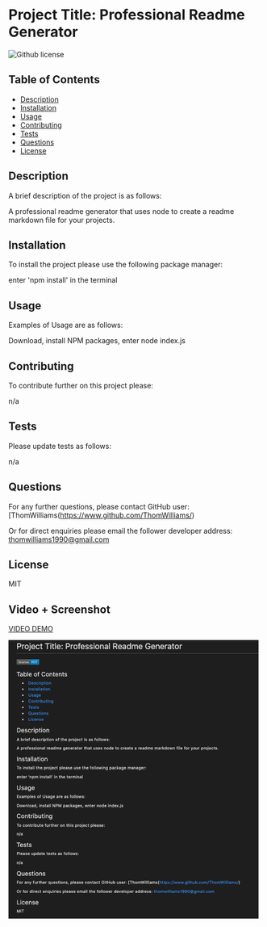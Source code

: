 # Project Title: Professional Readme Generator 

![Github license](https://img.shields.io/badge/license-MIT-blue.svg)

  ## Table of Contents
  
  * [Description](#description)
  * [Installation](#installation)
  * [Usage](#usage)
  * [Contributing](#contributing)
  * [Tests](#tests)
  * [Questions](#questions)
  * [License](#license)
  
  
  ## Description 
  
  A brief description of the project is as follows: 
  
  A professional readme generator that uses node to create a readme markdown file for your projects. 
  
  ## Installation
  
  To install the project please use the following package manager: 
  
  enter 'npm install' in the terminal 
  
  ## Usage
  
  Examples of Usage are as follows:
  
  Download, install NPM packages, enter node index.js 
  
  ## Contributing
  
  To contribute further on this project please:
  
  n/a 
  
  ## Tests
  
  Please update tests as follows: 
  
  n/a 
  
  ## Questions
  
  For any further questions, please contact GitHub user: 
  [ThomWilliams(https://www.github.com/ThomWilliams/) 
  
 
  
  Or for direct enquiries please email the follower developer address: 
  thomwilliams1990@gmail.com 
  
  
 ## License
  
  MIT 

  ## Video + Screenshot
  
  [VIDEO DEMO](https://drive.google.com/file/d/1bDAGLDqIS2NkIUhAODIZ7IToAvi5m1-U/view?usp=sharing)

  ![Screenshot of the example Readme](../Screenshots_Video/Readme_example_screenshot.png)

  